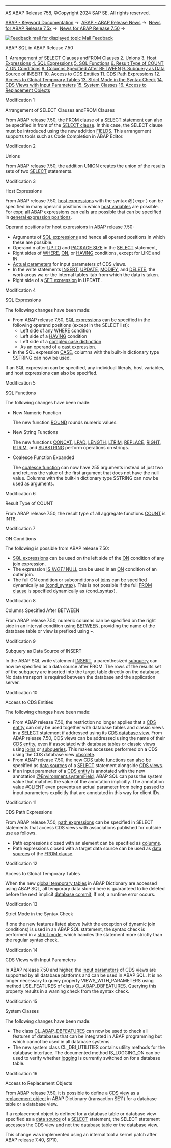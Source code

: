   

* * *

AS ABAP Release 758, ©Copyright 2024 SAP SE. All rights reserved.

[ABAP - Keyword Documentation](https://help.sap.com/doc/abapdocu_758_index_htm/7.58/en-US/abenabap.htm) →  [ABAP - ABAP Release News](https://help.sap.com/doc/abapdocu_758_index_htm/7.58/en-US/abennews.htm) →  [News for ABAP Release 7.5x](https://help.sap.com/doc/abapdocu_758_index_htm/7.58/en-US/abennews-75.htm) →  [News for ABAP Release 7.50](https://help.sap.com/doc/abapdocu_758_index_htm/7.58/en-US/abennews-750.htm) → 

 [![](Mail.gif?object=Mail.gif "Feedback mail for displayed topic") Mail Feedback](mailto:f1_help@sap.com?subject=Feedback%20on%20ABAP%20Documentation&body=Document:%20ABAP%20SQL%20in%20ABAP%20Release%207.50%2C%20ABENNEWS-750-ABAP_SQL%2C%20758%0D%0A%0D%0AError:%0D%0A%0D%0A%0D%0A%0D%0ASuggestion%20for%20improvement:)

ABAP SQL in ABAP Release 7.50

[1\. Arrangement of SELECT Clauses andFROM Clauses](#!ABAP_MODIFICATION_1@1@)
[2\. Unions](#!ABAP_MODIFICATION_2@2@)
[3\. Host Expressions](#!ABAP_MODIFICATION_3@3@)
[4\. SQL Expressions](#!ABAP_MODIFICATION_4@4@)
[5\. SQL Functions](#!ABAP_MODIFICATION_5@5@)
[6\. Result Type of COUNT](#!ABAP_MODIFICATION_6@6@)
[7\. ON Conditions](#!ABAP_MODIFICATION_7@7@)
[8\. Columns Specified After BETWEEN](#!ABAP_MODIFICATION_8@8@)
[9\. Subquery as Data Source of INSERT](#!ABAP_MODIFICATION_9@9@)
[10\. Access to CDS Entities](#!ABAP_MODIFICATION_10@10@)
[11\. CDS Path Expressions](#!ABAP_MODIFICATION_11@11@)
[12\. Access to Global Temporary Tables](#!ABAP_MODIFICATION_12@12@)
[13\. Strict Mode in the Syntax Check](#!ABAP_MODIFICATION_13@13@)
[14\. CDS Views with Input Parameters](#!ABAP_MODIFICATION_14@14@)
[15\. System Classes](#!ABAP_MODIFICATION_15@15@)
[16\. Access to Replacement Objects](#!ABAP_MODIFICATION_16@16@)

Modification 1   

Arrangement of SELECT Clauses andFROM Clauses

From ABAP release 7.50, the [FROM clause](https://help.sap.com/doc/abapdocu_758_index_htm/7.58/en-US/abapfrom_clause.htm) of a [SELECT statement](https://help.sap.com/doc/abapdocu_758_index_htm/7.58/en-US/abapselect.htm) can also be specified in front of the [SELECT clause](https://help.sap.com/doc/abapdocu_758_index_htm/7.58/en-US/abapselect_clause.htm). In this case, the SELECT clause must be introduced using the new addition [FIELDS](https://help.sap.com/doc/abapdocu_758_index_htm/7.58/en-US/abapselect.htm). This arrangement supports tools such as Code Completion in ABAP Editor.

Modification 2   

Unions

From ABAP release 7.50, the addition [UNION](https://help.sap.com/doc/abapdocu_758_index_htm/7.58/en-US/abapunion_clause.htm) creates the union of the results sets of two [SELECT](https://help.sap.com/doc/abapdocu_758_index_htm/7.58/en-US/abapselect.htm) statements.

Modification 3   

Host Expressions

From ABAP release 7.50, [host expressions](https://help.sap.com/doc/abapdocu_758_index_htm/7.58/en-US/abenabap_sql_host_variables.htm) with the syntax @( expr ) can be specified in many operand positions in which [host variables](https://help.sap.com/doc/abapdocu_758_index_htm/7.58/en-US/abenabap_sql_host_variables.htm) are possible. For expr, all ABAP expressions can calls are possible that can be specified in [general expression positions](https://help.sap.com/doc/abapdocu_758_index_htm/7.58/en-US/abengeneral_expr_position_glosry.htm "Glossary Entry").

Operand positions for host expressions in ABAP release 7.50:

-   Arguments of [SQL expressions](https://help.sap.com/doc/abapdocu_758_index_htm/7.58/en-US/abapsql_expr.htm) and hence all operand positions in which these are possible.
-   Operand n after [UP TO](https://help.sap.com/doc/abapdocu_758_index_htm/7.58/en-US/abapselect_up_to_offset.htm) and [PACKAGE SIZE](https://help.sap.com/doc/abapdocu_758_index_htm/7.58/en-US/abapinto_clause.htm) in the [SELECT](https://help.sap.com/doc/abapdocu_758_index_htm/7.58/en-US/abapselect.htm) statement,
-   Right sides of [WHERE](https://help.sap.com/doc/abapdocu_758_index_htm/7.58/en-US/abapwhere.htm), [ON](https://help.sap.com/doc/abapdocu_758_index_htm/7.58/en-US/abapselect_join.htm), or [HAVING](https://help.sap.com/doc/abapdocu_758_index_htm/7.58/en-US/abaphaving_clause.htm) conditions, except for LIKE and IN.
-   [Actual parameters](https://help.sap.com/doc/abapdocu_758_index_htm/7.58/en-US/abapselect_data_source.htm) for input parameters of CDS views.
-   In the write statements [INSERT](https://help.sap.com/doc/abapdocu_758_index_htm/7.58/en-US/abapinsert_dbtab.htm), [UPDATE](https://help.sap.com/doc/abapdocu_758_index_htm/7.58/en-US/abapupdate.htm), [MODIFY](https://help.sap.com/doc/abapdocu_758_index_htm/7.58/en-US/abapmodify_dbtab.htm), and [DELETE](https://help.sap.com/doc/abapdocu_758_index_htm/7.58/en-US/abapdelete_dbtab.htm), the work areas wa or the internal tables itab from which the data is taken.
-   Right side of a [SET expression](https://help.sap.com/doc/abapdocu_758_index_htm/7.58/en-US/abapupdate_set_expression.htm) in UPDATE.

Modification 4   

SQL Expressions

The following changes have been made:

-   From ABAP release 7.50, [SQL expressions](https://help.sap.com/doc/abapdocu_758_index_htm/7.58/en-US/abapsql_expr.htm) can be specified in the following operand positions (except in the SELECT list):
    -   Left side of any [WHERE](https://help.sap.com/doc/abapdocu_758_index_htm/7.58/en-US/abapwhere.htm) condition
    -   Left side of a [HAVING](https://help.sap.com/doc/abapdocu_758_index_htm/7.58/en-US/abaphaving_clause.htm) condition
    -   Left side of a [complex case distinction](https://help.sap.com/doc/abapdocu_758_index_htm/7.58/en-US/abensql_searched_case.htm)
    -   As an operand of a [cast expression](https://help.sap.com/doc/abapdocu_758_index_htm/7.58/en-US/abensql_cast.htm).
-   In the SQL expression [CASE](https://help.sap.com/doc/abapdocu_758_index_htm/7.58/en-US/abensql_case.htm), columns with the built-in dictionary type SSTRING can now be used.

If an SQL expression can be specified, any individual literals, host variables, and host expressions can also be specified.

Modification 5   

SQL Functions

The following changes have been made:

-   New Numeric Function
    
    The new function [ROUND](https://help.sap.com/doc/abapdocu_758_index_htm/7.58/en-US/abensql_arith_func.htm) rounds numeric values.
    
-   New String Functions
    
    The new functions [CONCAT](https://help.sap.com/doc/abapdocu_758_index_htm/7.58/en-US/abensql_string_func.htm), [LPAD](https://help.sap.com/doc/abapdocu_758_index_htm/7.58/en-US/abensql_string_func.htm), [LENGTH](https://help.sap.com/doc/abapdocu_758_index_htm/7.58/en-US/abensql_string_func.htm), [LTRIM](https://help.sap.com/doc/abapdocu_758_index_htm/7.58/en-US/abensql_string_func.htm), [REPLACE](https://help.sap.com/doc/abapdocu_758_index_htm/7.58/en-US/abensql_string_func.htm), [RIGHT](https://help.sap.com/doc/abapdocu_758_index_htm/7.58/en-US/abensql_string_func.htm), [RTRIM](https://help.sap.com/doc/abapdocu_758_index_htm/7.58/en-US/abensql_string_func.htm), and [SUBSTRING](https://help.sap.com/doc/abapdocu_758_index_htm/7.58/en-US/abensql_string_func.htm) perform operations on strings.
    
-   Coalesce Function Expanded
    
    The [coalesce function](https://help.sap.com/doc/abapdocu_758_index_htm/7.58/en-US/abensql_coalesce.htm) can now have 255 arguments instead of just two and returns the value of the first argument that does not have the null value. Columns with the built-in dictionary type SSTRING can now be used as arguments.
    

Modification 6   

Result Type of COUNT

From ABAP release 7.50, the result type of all aggregate functions [COUNT](https://help.sap.com/doc/abapdocu_758_index_htm/7.58/en-US/abensql_agg_func.htm) is INT8.

Modification 7   

ON Conditions

The following is possible from ABAP release 7.50:

-   [SQL expressions](https://help.sap.com/doc/abapdocu_758_index_htm/7.58/en-US/abensql_expression_glosry.htm "Glossary Entry") can be used on the left side of the [ON](https://help.sap.com/doc/abapdocu_758_index_htm/7.58/en-US/abapselect_join.htm) condition of any join expression.
-   The expression [IS *\[*NOT*\]* NULL](https://help.sap.com/doc/abapdocu_758_index_htm/7.58/en-US/abenwhere_logexp_null.htm) can be used in an [ON](https://help.sap.com/doc/abapdocu_758_index_htm/7.58/en-US/abapselect_join.htm) condition of an outer join.
-   The full ON condition or subconditions of [joins](https://help.sap.com/doc/abapdocu_758_index_htm/7.58/en-US/abapselect_join.htm) can be specified dynamically as [(cond\_syntax)](https://help.sap.com/doc/abapdocu_758_index_htm/7.58/en-US/abenwhere_logexp_dynamic.htm). This is not possible if the full [FROM clause](https://help.sap.com/doc/abapdocu_758_index_htm/7.58/en-US/abapfrom_clause.htm) is specified dynamically as (cond\_syntax).

Modification 8   

Columns Specified After BETWEEN

From ABAP release 7.50, numeric columns can be specified on the right side in an interval condition using [BETWEEN](https://help.sap.com/doc/abapdocu_758_index_htm/7.58/en-US/abenwhere_logexp_interval.htm), providing the name of the database table or view is prefixed using ~.

Modification 9   

Subquery as Data Source of INSERT

In the ABAP SQL write statement [INSERT](https://help.sap.com/doc/abapdocu_758_index_htm/7.58/en-US/abapinsert_dbtab.htm), a parenthesized [subquery](https://help.sap.com/doc/abapdocu_758_index_htm/7.58/en-US/abapinsert_from_select.htm) can now be specified as a data source after FROM. The rows of the results set of the subquery are inserted into the target table directly on the database. No data transport is required between the database and the application server.

Modification 10   

Access to CDS Entities

The following changes have been made:

-   From ABAP release 7.50, the restriction no longer applies that a [CDS entity](https://help.sap.com/doc/abapdocu_758_index_htm/7.58/en-US/abencds_entity_glosry.htm "Glossary Entry") can only be used together with database tables and classic views in a [SELECT](https://help.sap.com/doc/abapdocu_758_index_htm/7.58/en-US/abapselect.htm) statement if addressed using its [CDS database view](https://help.sap.com/doc/abapdocu_758_index_htm/7.58/en-US/abencds_mngdddic_view_glosry.htm "Glossary Entry"). From ABAP release 7.50, CDS views can be addressed using the name of their [CDS entity](https://help.sap.com/doc/abapdocu_758_index_htm/7.58/en-US/abencds_entity_glosry.htm "Glossary Entry"), even if associated with database tables or classic views using [joins](https://help.sap.com/doc/abapdocu_758_index_htm/7.58/en-US/abenjoin_glosry.htm "Glossary Entry") or [subqueries](https://help.sap.com/doc/abapdocu_758_index_htm/7.58/en-US/abensubquery_glosry.htm "Glossary Entry"). This makes accesses performed on a CDS using the CDS database view [obsolete](https://help.sap.com/doc/abapdocu_758_index_htm/7.58/en-US/abenabap_sql_cds_obsolete.htm).
-   From ABAP release 7.50, the new [CDS table functions](https://help.sap.com/doc/abapdocu_758_index_htm/7.58/en-US/abencds_table_function_glosry.htm "Glossary Entry") can also be specified as [data sources](https://help.sap.com/doc/abapdocu_758_index_htm/7.58/en-US/abapselect_data_source.htm) of a [SELECT](https://help.sap.com/doc/abapdocu_758_index_htm/7.58/en-US/abapselect.htm) statement alongside [CDS views](https://help.sap.com/doc/abapdocu_758_index_htm/7.58/en-US/abencds_view_glosry.htm "Glossary Entry").
-   If an input parameter of a [CDS entity](https://help.sap.com/doc/abapdocu_758_index_htm/7.58/en-US/abencds_entity_glosry.htm "Glossary Entry") is annotated with the new annotation [@Environment.systemField](https://help.sap.com/doc/abapdocu_758_index_htm/7.58/en-US/abencds_f1_parameter_annotations.htm), ABAP SQL can pass the system value that matches the value of the annotation implicitly. The annotation value [#CLIENT](https://help.sap.com/doc/abapdocu_758_index_htm/7.58/en-US/abencds_f1_parameter_annotations.htm) even prevents an actual parameter from being passed to input parameters explicitly that are annotated in this way for client IDs.

Modification 11   

CDS Path Expressions

From ABAP release 7.50, [path expressions](https://help.sap.com/doc/abapdocu_758_index_htm/7.58/en-US/abenabap_sql_path.htm) can be specified in SELECT statements that access CDS views with associations published for outside use as follows.

-   Path expressions closed with an element can be specified as [columns](https://help.sap.com/doc/abapdocu_758_index_htm/7.58/en-US/abenabap_sql_columns.htm).
-   Path expressions closed with a target data source can be used as [data sources](https://help.sap.com/doc/abapdocu_758_index_htm/7.58/en-US/abapselect_data_source.htm) of the [FROM clause](https://help.sap.com/doc/abapdocu_758_index_htm/7.58/en-US/abapfrom_clause.htm).

Modification 12   

Access to Global Temporary Tables

When the new [global temporary tables](https://help.sap.com/doc/abapdocu_758_index_htm/7.58/en-US/abenglobal_temporary_table_glosry.htm "Glossary Entry") in ABAP Dictionary are accessed using ABAP SQL, all temporary data stored here is guaranteed to be deleted before the next implicit [database commit](https://help.sap.com/doc/abapdocu_758_index_htm/7.58/en-US/abendatabase_commit_glosry.htm "Glossary Entry"), If not, a runtime error occurs.

Modification 13   

Strict Mode in the Syntax Check

If one the new features listed above (with the exception of dynamic join conditions) is used in an ABAP SQL statement, the syntax check is performed in a [strict mode](https://help.sap.com/doc/abapdocu_758_index_htm/7.58/en-US/abenabap_sql_strictmode_750.htm), which handles the statement more strictly than the regular syntax check.

Modification 14   

CDS Views with Input Parameters

In ABAP release 7.50 and higher, the [input parameters](https://help.sap.com/doc/abapdocu_758_index_htm/7.58/en-US/abencds_parameter_list_v1.htm) of CDS views are supported by all database platforms and can be used in ABAP SQL. It is no longer necessary to query property VIEWS\_WITH\_PARAMETERS using method USE\_FEATURES of class [CL\_ABAP\_DBFEATURES](https://help.sap.com/doc/abapdocu_758_index_htm/7.58/en-US/abencl_abap_dbfeatures.htm). Querying this property results in a warning check from the syntax check.

Modification 15   

System Classes

The following changes have been made:

-   The class [CL\_ABAP\_DBFEATURES](https://help.sap.com/doc/abapdocu_758_index_htm/7.58/en-US/abencl_abap_dbfeatures.htm) can now be used to check all features of databases that can be integrated in ABAP programming but which cannot be used in all database systems.
-   The new system class CL\_DBI\_UTILITIES contains utility methods for the database interface. The documented method IS\_LOGGING\_ON can be used to verify whether [logging](https://help.sap.com/doc/abapdocu_758_index_htm/7.58/en-US/abenddic_database_tables_protocol.htm) is currently switched on for a database table.

Modification 16   

Access to Replacement Objects

From ABAP release 7.50, it is possible to define a [CDS view](https://help.sap.com/doc/abapdocu_758_index_htm/7.58/en-US/abencds_view_glosry.htm "Glossary Entry") as a [replacement object](https://help.sap.com/doc/abapdocu_758_index_htm/7.58/en-US/abenddic_replacement_objects.htm) in ABAP Dictionary (transaction SE11) for a database table or a database view.

If a replacement object is defined for a database table or database view specified as a [data source](https://help.sap.com/doc/abapdocu_758_index_htm/7.58/en-US/abapselect_data_source.htm) of a [SELECT](https://help.sap.com/doc/abapdocu_758_index_htm/7.58/en-US/abapselect.htm) statement, the SELECT statement accesses the CDS view and not the database table or the database view.

This change was implemented using an internal tool a kernel patch after ABAP release 7.40, SP10.